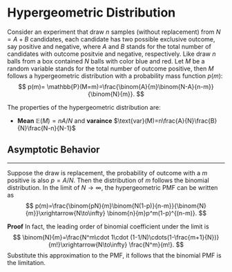 # Hypergeometric Distribution
Consider an experiment that draw $n$ samples (without replacement) from $N=A+B$ candidates, each candidate has two possible exclusive outcome, say positive and negative, where $A$ and $B$ stands for the total number of candidates with outcome positvie and negative, respectively. Like draw $n$ balls from a box contained $N$ balls with color blue and red. Let $M$ be a random variable stands for the total number of outcome positive, then $M$ follows a hypergeometric distribution with a probability mass function $p(m)$:
$$
p(m)= \mathbb{P}(M=m)=\frac{\binom{A}{m}\binom{N-A}{n-m}}{\binom{N}{m}}.
$$

The properties of the hypergeometric distribution are:
* **Mean** $\mathbb{E}(M)= nA/N$ and **varaince** $\text{var}(M)=n\frac{A}{N}\frac{B}{N}\frac{N-n}{N-1}$

## Asymptotic Behavior
---
Suppose the draw is replacement, the probability of outcome with a $m$ positive is also $p=A/N$. Then the distribution of $m$ follows the binomial distribution. In the limit of $N\to\infty$, the hypergeometric PMF can be written as
$$
p(m)=\frac{\binom{pN}{m}\binom{N(1-p)}{n-m}}{\binom{N}{m}}\xrightarrow{N\to\infty} \binom{n}{m}p^m(1-p)^{(n-m)}.
$$

**Proof** In fact, the leading order of binomial coefficient under the limit is
$$
\binom{N}{m}=\frac{N^m\cdot 1\cdot (1-1/N)\cdots(1-\frac{m+1}{N})}{m!}\xrightarrow{N\to\infty} \frac{N^m}{m!}.
$$
Substitute this approximation to the PMF, it follows that the binomial PMF is the limitation. 
